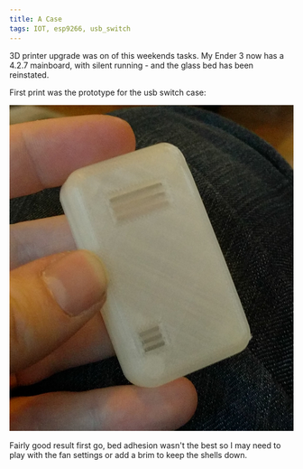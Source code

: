 ```yaml
---
title: A Case
tags: IOT, esp9266, usb_switch
---
```


3D printer upgrade was on of this weekends tasks. My Ender 3 now has a 4.2.7 mainboard, with silent running - and the glass bed has been reinstated.

First print was the prototype for the usb switch case:

![Case Prototype](/assets/images/2021-01-30-1.jpg)

Fairly good result first go, bed adhesion wasn't the best so I may need to play with the fan settings or add a brim to keep the shells down.
